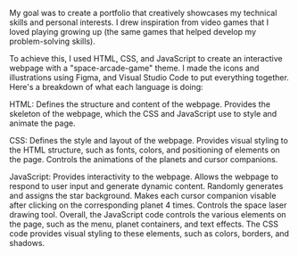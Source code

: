 My goal was to create a portfolio that creatively showcases my technical skills and personal interests. I drew inspiration from video games that I loved playing growing up (the same games that helped develop my problem-solving skills).

To achieve this, I used HTML, CSS, and JavaScript to create an interactive webpage with a "space-arcade-game" theme. I made the icons and illustrations using Figma, and Visual Studio Code to put everything together. Here's a breakdown of what each language is doing:

HTML:
Defines the structure and content of the webpage.
Provides the skeleton of the webpage, which the CSS and JavaScript use to style and animate the page.

CSS:
Defines the style and layout of the webpage.
Provides visual styling to the HTML structure, such as fonts, colors, and positioning of elements on the page.
Controls the animations of the planets and cursor companions.

JavaScript:
Provides interactivity to the webpage.
Allows the webpage to respond to user input and generate dynamic content.
Randomly generates and assigns the star background.
Makes each cursor companion visable after clicking on the corresponding planet 4 times.
Controls the space laser drawing tool.
Overall, the JavaScript code controls the various elements on the page, such as the menu, planet containers, and text effects. The CSS code provides visual styling to these elements, such as colors, borders, and shadows.
